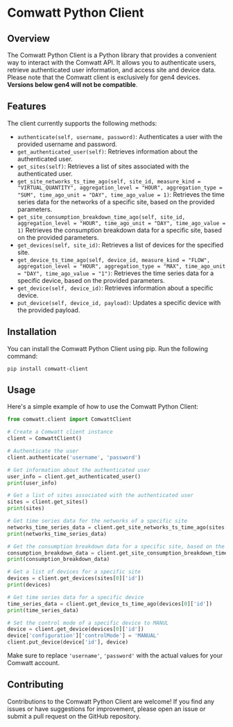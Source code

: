 # Comwatt Python Client

## Overview
The Comwatt Python Client is a Python library that provides a convenient way to interact with the Comwatt API. It allows you to authenticate users, retrieve authenticated user information, and access site and device data.
Please note that the Comwatt client is exclusively for gen4 devices. **Versions below gen4 will not be compatible**.

## Features
The client currently supports the following methods:

- `authenticate(self, username, password)`: Authenticates a user with the provided username and password.
- `get_authenticated_user(self)`: Retrieves information about the authenticated user.
- `get_sites(self)`: Retrieves a list of sites associated with the authenticated user.
- `get_site_networks_ts_time_ago(self, site_id, measure_kind = "VIRTUAL_QUANTITY", aggregation_level = "HOUR", aggregation_type = "SUM", time_ago_unit = "DAY", time_ago_value = 1)`: Retrieves the time series data for the networks of a specific site, based on the provided parameters.
- `get_site_consumption_breakdown_time_ago(self, site_id, aggregation_level = "HOUR", time_ago_unit = "DAY", time_ago_value = 1)` Retrieves the consumption breakdown data for a specific site, based on the provided parameters.
- `get_devices(self, site_id)`: Retrieves a list of devices for the specified site.
- `get_device_ts_time_ago(self, device_id, measure_kind = "FLOW", aggregation_level = "HOUR", aggregation_type = "MAX", time_ago_unit = "DAY", time_ago_value = "1")`: Retrieves the time series data for a specific device, based on the provided parameters.
- `get_device(self, device_id)`: Retrieves information about a specific device.
- `put_device(self, device_id, payload)`: Updates a specific device with the provided payload.

## Installation
You can install the Comwatt Python Client using pip. Run the following command:

```
pip install comwatt-client
```

## Usage
Here's a simple example of how to use the Comwatt Python Client:

```python
from comwatt.client import ComwattClient

# Create a Comwatt client instance
client = ComwattClient()

# Authenticate the user
client.authenticate('username', 'password')

# Get information about the authenticated user
user_info = client.get_authenticated_user()
print(user_info)

# Get a list of sites associated with the authenticated user
sites = client.get_sites()
print(sites)

# Get time series data for the networks of a specific site
networks_time_series_data = client.get_site_networks_ts_time_ago(sites[0]['id'])
print(networks_time_series_data)

# Get the consumption breakdown data for a specific site, based on the provided parameters.
consumption_breakdown_data = client.get_site_consumption_breakdown_time_ago(sites[0]['id'])
print(consumption_breakdown_data)

# Get a list of devices for a specific site
devices = client.get_devices(sites[0]['id'])
print(devices)

# Get time series data for a specific device
time_series_data = client.get_device_ts_time_ago(devices[0]['id'])
print(time_series_data)

# Set the control mode of a specific device to MANUL
device = client.get_device(devices[0]['id'])
device['configuration']['controlMode'] = 'MANUAL'
client.put_device(device['id'], device)
```

Make sure to replace `'username'`, `'password'` with the actual values for your Comwatt account.

## Contributing
Contributions to the Comwatt Python Client are welcome! If you find any issues or have suggestions for improvement, please open an issue or submit a pull request on the GitHub repository.
